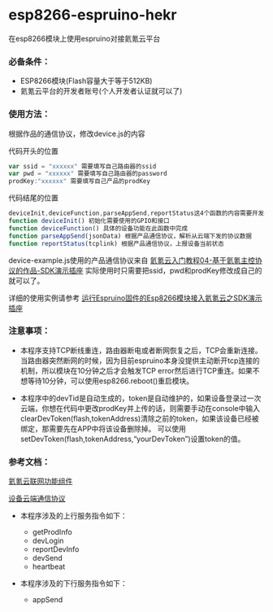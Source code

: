 # esp8266-espruino-hekr
在esp8266模块上使用espruino对接氦氪云平台

### 必备条件：
* ESP8266模块(Flash容量大于等于512KB)
* 氦氪云平台的开发者账号(个人开发者认证就可以了)

### 使用方法：
根据作品的通信协议，修改device.js的内容

代码开头的位置
```javascript
var ssid = "xxxxxx" 需要填写自己路由器的ssid
var pwd = "xxxxxx" 需要填写自己路由器的password
prodKey:"xxxxxx" 需要填写自己产品的prodKey
```

代码结尾的位置
```javascript
deviceInit,deviceFunction,parseAppSend,reportStatus这4个函数的内容需要开发者自己完成
function deviceInit() 初始化需要使用的GPIO和接口
function deviceFunction() 具体的设备功能在此函数中完成
function parseAppSend(jsonData) 根据产品通信协议，解析从云端下发的协议数据
function reportStatus(tcplink) 根据产品通信协议，上报设备当前状态
```
device-example.js使用的产品通信协议来自 [氦氪云入门教程04-基于氦氪主控协议的作品-SDK演示插座](http://bbs.hekr.me/forum.php?mod=viewthread&tid=74&fromuid=1)
实际使用时只需要把ssid，pwd和prodKey修改成自己的就可以了。

详细的使用实例请参考
[运行Espruino固件的Esp8266模块接入氦氪云之SDK演示插座](http://bbs.hekr.me/forum.php?mod=viewthread&tid=79)

### 注意事项：
* 本程序支持TCP断线重连，路由器断电或者断网恢复之后，TCP会重新连接。
当路由器突然断网的时候，因为目前espruino本身没提供主动断开tcp连接的机制，所以模块在10分钟之后才会触发TCP error然后进行TCP重连。如果不想等待10分钟，可以使用esp8266.reboot()重启模块。

* 本程序中的devTid是自动生成的，token是自动维护的，如果设备登录过一次云端，你想在代码中更改prodKey并上传的话，则需要手动在console中输入clearDevToken(flash,tokenAddress)清除之前的token，如果该设备已经被绑定，那需要先在APP中将该设备删除掉。
可以使用setDevToken(flash,tokenAddress,“yourDevToken”)设置token的值。

### 参考文档：

[氦氪云联网功能组件](http://docs.hekr.me/v4/%E5%BC%80%E5%8F%91%E6%96%87%E6%A1%A3/%E4%BA%91%E7%AB%AFAPI/%E8%AE%BE%E5%A4%87%E8%81%94%E7%BD%91/)

[设备云端通信协议](http://docs.hekr.me/v4/%E5%BC%80%E5%8F%91%E6%96%87%E6%A1%A3/%E9%80%9A%E4%BF%A1%E5%8D%8F%E8%AE%AE/%E8%AE%BE%E5%A4%87%E4%BA%91%E7%AB%AF%E9%80%9A%E4%BF%A1%E5%8D%8F%E8%AE%AE/)

* 本程序涉及的上行服务指令如下：
  * getProdInfo
  * devLogin
  * reportDevInfo
  * devSend
  * heartbeat

* 本程序涉及的下行服务指令如下：
  * appSend
